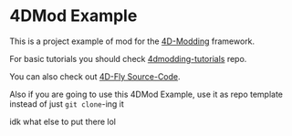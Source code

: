# 4DMod Example
 This is a project example of mod for the [4D-Modding](https://4dmodding.me/ "4D-Modding") framework.
 
 For basic tutorials you should check [4dmodding-tutorials](https://github.com/4D-Modding/4dmodding-tutorials "4dmodding-tutorials") repo.

 You can also check out [4D-Fly Source-Code](https://github.com/4D-Modding/4DFly).

 Also if you are going to use this 4DMod Example, use it as repo template instead of just `git clone`-ing it 

 idk what else to put there lol
